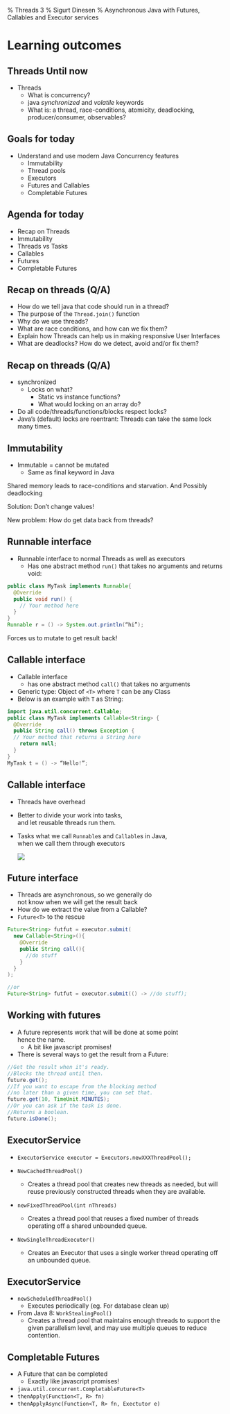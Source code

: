 % Threads 3
% Sigurt Dinesen
% Asynchronous Java with Futures, Callables and Executor services

# Learning outcomes

## Threads Until now
  * Threads
    * What is concurrency? 
    * java _synchronized_ and _volatile_ keywords
    * What is: a thread, race-conditions, atomicity, deadlocking,
      producer/consumer, observables?

## Goals for today
  * Understand and use modern Java Concurrency features
    * Immutability
    * Thread pools
    * Executors
    * Futures and Callables
    * Completable Futures

## Agenda for today
  * Recap on Threads
  * Immutability
  * Threads vs Tasks
  * Callables
  * Futures
  * Completable Futures

## Recap on threads (Q/A)
  * How do we tell java that code should run in a thread?
  * The purpose of the `Thread.join()` function
  * Why do we use threads?
  * What are race conditions, and how can we fix them?
  * Explain how Threads can help us in making responsive
    User Interfaces
  * What are deadlocks? How do we detect, avoid and/or fix them?

## Recap on threads (Q/A)
  * synchronized
    * Locks on what?
      * Static vs instance functions?
      * What would locking on an array do?
  * Do all code/threads/functions/blocks respect locks?
  * Java’s (default) locks are reentrant: Threads can take the same lock 
    many times. 

## Immutability
  * Immutable = cannot be mutated
    * Same as final keyword in Java

Shared memory leads to race-conditions and starvation. And Possibly
deadlocking

Solution: Don’t change values!

New problem: How do get data back from threads?

## Runnable interface
  * Runnable interface to normal Threads as well as executors  
    * Has one abstract method `run()` that takes no arguments and 
      returns void:

```java
public class MyTask implements Runnable{
  @Override
  public void run() {
    // Your method here
  }
}
Runnable r = () -> System.out.println(“hi”);
```

Forces us to mutate to get result back!

## Callable interface
  * Callable interface
    * has one abstract method `call()` that takes no arguments
  * Generic type: Object of `<T>` where `T` can be any Class
  * Below is an example with `T` as String:
```java
import java.util.concurrent.Callable;
public class MyTask implements Callable<String> {
  @Override
  public String call() throws Exception {
  // Your method that returns a String here
    return null;
  }
}
MyTask t = () -> “Hello!”;
```

## Callable interface
  * Threads have overhead

  * Better to divide your work into tasks,  
    and let reusable threads run them.

  * Tasks what we call `Runnable`s and `Callable`s in Java,  
    when we call them through executors

    ![](Day3/thread-overhead.png)

## Future interface
  * Threads are asynchronous, so we generally do  
    not know when we will get the result back
  * How do we extract the value from a Callable?
  * `Future<T>` to the rescue

```java
Future<String> futfut = executor.submit(
  new Callable<String>(){
    @Override
    public String call(){
      //do stuff
    }
  }
);

//or
Future<String> futfut = executor.submit(() -> //do stuff);
```

## Working with futures
  * A future represents work that will be done at some point  
    hence the name.
    * A bit like javascript promises!
  * There is several ways to get the result from a Future:

```java
//Get the result when it's ready. 
//Blocks the thread until then.
future.get();
//If you want to escape from the blocking method 
//no later than a given time, you can set that.
future.get(10, TimeUnit.MINUTES);
//Or you can ask if the task is done.
//Returns a boolean.
future.isDone();
```

## ExecutorService
  * `ExecutorService executor = Executors.newXXXThreadPool();`

  * `NewCachedThreadPool()`
    * Creates a thread pool that creates new threads as needed, but will 
      reuse previously constructed threads when they are available.

  * `newFixedThreadPool(int nThreads)`
    * Creates a thread pool that reuses a fixed number of threads 
      operating off a shared unbounded queue.

  * `NewSingleThreadExecutor()`
    * Creates an Executor that uses a single worker thread operating off 
      an unbounded queue.

## ExecutorService
  * `newScheduledThreadPool()`
    * Executes periodically (eg. For database clean up)
  * From Java 8: `WorkStealingPool()`
    * Creates a thread pool that maintains enough threads to 
      support the given parallelism level, and may use multiple 
      queues to reduce contention.

## Completable Futures
  * A Future that can be completed
    * Exactly like javascript promises!
  * `java.util.concurrent.CompletableFuture<T>`
  * `thenApply(Function<T, R> fn)`
  * `thenApplyAsync(Function<T, R> fn, Exectutor e)`

